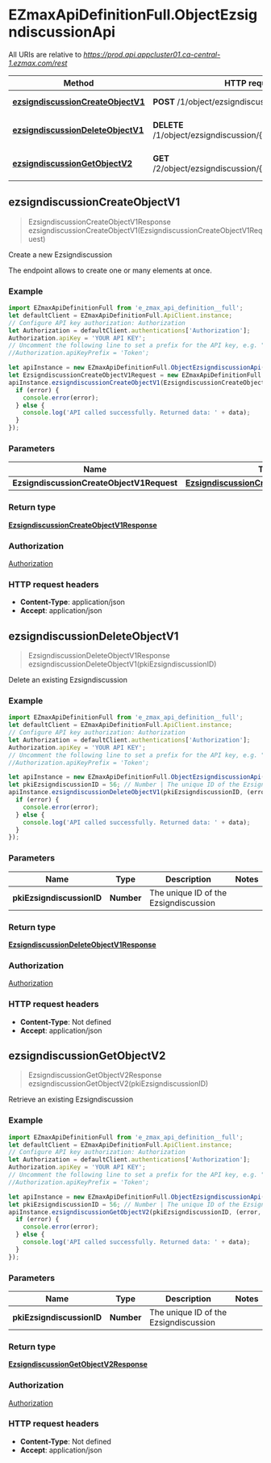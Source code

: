 # EZmaxApiDefinitionFull.ObjectEzsigndiscussionApi

All URIs are relative to *https://prod.api.appcluster01.ca-central-1.ezmax.com/rest*

Method | HTTP request | Description
------------- | ------------- | -------------
[**ezsigndiscussionCreateObjectV1**](ObjectEzsigndiscussionApi.md#ezsigndiscussionCreateObjectV1) | **POST** /1/object/ezsigndiscussion | Create a new Ezsigndiscussion
[**ezsigndiscussionDeleteObjectV1**](ObjectEzsigndiscussionApi.md#ezsigndiscussionDeleteObjectV1) | **DELETE** /1/object/ezsigndiscussion/{pkiEzsigndiscussionID} | Delete an existing Ezsigndiscussion
[**ezsigndiscussionGetObjectV2**](ObjectEzsigndiscussionApi.md#ezsigndiscussionGetObjectV2) | **GET** /2/object/ezsigndiscussion/{pkiEzsigndiscussionID} | Retrieve an existing Ezsigndiscussion



## ezsigndiscussionCreateObjectV1

> EzsigndiscussionCreateObjectV1Response ezsigndiscussionCreateObjectV1(EzsigndiscussionCreateObjectV1Request)

Create a new Ezsigndiscussion

The endpoint allows to create one or many elements at once.

### Example

```javascript
import EZmaxApiDefinitionFull from 'e_zmax_api_definition__full';
let defaultClient = EZmaxApiDefinitionFull.ApiClient.instance;
// Configure API key authorization: Authorization
let Authorization = defaultClient.authentications['Authorization'];
Authorization.apiKey = 'YOUR API KEY';
// Uncomment the following line to set a prefix for the API key, e.g. "Token" (defaults to null)
//Authorization.apiKeyPrefix = 'Token';

let apiInstance = new EZmaxApiDefinitionFull.ObjectEzsigndiscussionApi();
let EzsigndiscussionCreateObjectV1Request = new EZmaxApiDefinitionFull.EzsigndiscussionCreateObjectV1Request(); // EzsigndiscussionCreateObjectV1Request | 
apiInstance.ezsigndiscussionCreateObjectV1(EzsigndiscussionCreateObjectV1Request, (error, data, response) => {
  if (error) {
    console.error(error);
  } else {
    console.log('API called successfully. Returned data: ' + data);
  }
});
```

### Parameters


Name | Type | Description  | Notes
------------- | ------------- | ------------- | -------------
 **EzsigndiscussionCreateObjectV1Request** | [**EzsigndiscussionCreateObjectV1Request**](EzsigndiscussionCreateObjectV1Request.md)|  | 

### Return type

[**EzsigndiscussionCreateObjectV1Response**](EzsigndiscussionCreateObjectV1Response.md)

### Authorization

[Authorization](../README.md#Authorization)

### HTTP request headers

- **Content-Type**: application/json
- **Accept**: application/json


## ezsigndiscussionDeleteObjectV1

> EzsigndiscussionDeleteObjectV1Response ezsigndiscussionDeleteObjectV1(pkiEzsigndiscussionID)

Delete an existing Ezsigndiscussion



### Example

```javascript
import EZmaxApiDefinitionFull from 'e_zmax_api_definition__full';
let defaultClient = EZmaxApiDefinitionFull.ApiClient.instance;
// Configure API key authorization: Authorization
let Authorization = defaultClient.authentications['Authorization'];
Authorization.apiKey = 'YOUR API KEY';
// Uncomment the following line to set a prefix for the API key, e.g. "Token" (defaults to null)
//Authorization.apiKeyPrefix = 'Token';

let apiInstance = new EZmaxApiDefinitionFull.ObjectEzsigndiscussionApi();
let pkiEzsigndiscussionID = 56; // Number | The unique ID of the Ezsigndiscussion
apiInstance.ezsigndiscussionDeleteObjectV1(pkiEzsigndiscussionID, (error, data, response) => {
  if (error) {
    console.error(error);
  } else {
    console.log('API called successfully. Returned data: ' + data);
  }
});
```

### Parameters


Name | Type | Description  | Notes
------------- | ------------- | ------------- | -------------
 **pkiEzsigndiscussionID** | **Number**| The unique ID of the Ezsigndiscussion | 

### Return type

[**EzsigndiscussionDeleteObjectV1Response**](EzsigndiscussionDeleteObjectV1Response.md)

### Authorization

[Authorization](../README.md#Authorization)

### HTTP request headers

- **Content-Type**: Not defined
- **Accept**: application/json


## ezsigndiscussionGetObjectV2

> EzsigndiscussionGetObjectV2Response ezsigndiscussionGetObjectV2(pkiEzsigndiscussionID)

Retrieve an existing Ezsigndiscussion



### Example

```javascript
import EZmaxApiDefinitionFull from 'e_zmax_api_definition__full';
let defaultClient = EZmaxApiDefinitionFull.ApiClient.instance;
// Configure API key authorization: Authorization
let Authorization = defaultClient.authentications['Authorization'];
Authorization.apiKey = 'YOUR API KEY';
// Uncomment the following line to set a prefix for the API key, e.g. "Token" (defaults to null)
//Authorization.apiKeyPrefix = 'Token';

let apiInstance = new EZmaxApiDefinitionFull.ObjectEzsigndiscussionApi();
let pkiEzsigndiscussionID = 56; // Number | The unique ID of the Ezsigndiscussion
apiInstance.ezsigndiscussionGetObjectV2(pkiEzsigndiscussionID, (error, data, response) => {
  if (error) {
    console.error(error);
  } else {
    console.log('API called successfully. Returned data: ' + data);
  }
});
```

### Parameters


Name | Type | Description  | Notes
------------- | ------------- | ------------- | -------------
 **pkiEzsigndiscussionID** | **Number**| The unique ID of the Ezsigndiscussion | 

### Return type

[**EzsigndiscussionGetObjectV2Response**](EzsigndiscussionGetObjectV2Response.md)

### Authorization

[Authorization](../README.md#Authorization)

### HTTP request headers

- **Content-Type**: Not defined
- **Accept**: application/json


